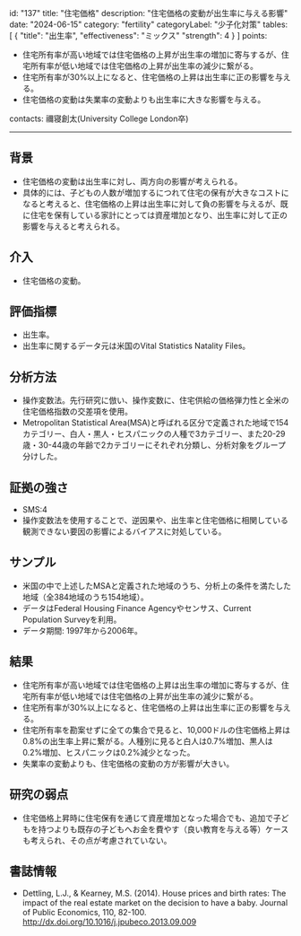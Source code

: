 id: "137"
title: "住宅価格"
description: "住宅価格の変動が出生率に与える影響"
date: "2024-06-15"
category: "fertility"
categoryLabel: "少子化対策"
tables: 
  [
    {
      "title": "出生率",
      "effectiveness": "ミックス"
      "strength": 4
    }
  ]
points: 
  - 住宅所有率が高い地域では住宅価格の上昇が出生率の増加に寄与するが、住宅所有率が低い地域では住宅価格の上昇が出生率の減少に繋がる。
  - 住宅所有率が30%以上になると、住宅価格の上昇は出生率に正の影響を与える。
  - 住宅価格の変動は失業率の変動よりも出生率に大きな影響を与える。

contacts: 禰寝創太(University College London卒) <!-- 所属先非公開希望のためこのように記載  -->

---

## 背景
- 住宅価格の変動は出生率に対し、両方向の影響が考えられる。
- 具体的には、子どもの人数が増加するにつれて住宅の保有が大きなコストになると考えると、住宅価格の上昇は出生率に対して負の影響を与えるが、既に住宅を保有している家計にとっては資産増加となり、出生率に対して正の影響を与えると考えられる。


## 介入
- 住宅価格の変動。

## 評価指標
- 出生率。
- 出生率に関するデータ元は米国のVital Statistics Natality Files。

## 分析方法
- 操作変数法。先行研究に倣い、操作変数に、住宅供給の価格弾力性と全米の住宅価格指数の交差項を使用。
- Metropolitan Statistical Area(MSA)と呼ばれる区分で定義された地域で154カテゴリー、白人・黒人・ヒスパニックの人種で3カテゴリー、また20-29歳・30-44歳の年齢で2カテゴリーにそれぞれ分類し、分析対象をグループ分けした。

## 証拠の強さ
- SMS:4
- 操作変数法を使用することで、逆因果や、出生率と住宅価格に相関している観測できない要因の影響によるバイアスに対処している。



## サンプル
- 米国の中で上述したMSAと定義された地域のうち、分析上の条件を満たした地域（全384地域のうち154地域）。
- データはFederal Housing Finance Agencyやセンサス、Current Population Surveyを利用。
- データ期間: 1997年から2006年。


## 結果
- 住宅所有率が高い地域では住宅価格の上昇は出生率の増加に寄与するが、住宅所有率が低い地域では住宅価格の上昇が出生率の減少に繋がる。
- 住宅所有率が30%以上になると、住宅価格の上昇は出生率に正の影響を与える。
- 住宅所有率を勘案せずに全ての集合で見ると、10,000ドルの住宅価格上昇は0.8%の出生率上昇に繋がる。人種別に見ると白人は0.7%増加、黒人は0.2%増加、ヒスパニックは0.2%減少となった。
- 失業率の変動よりも、住宅価格の変動の方が影響が大きい。

## 研究の弱点
- 住宅価格上昇時に住宅保有を通じて資産増加となった場合でも、追加で子どもを持つよりも既存の子どもへお金を費やす（良い教育を与える等）ケースも考えられ、その点が考慮されていない。


## 書誌情報
- Dettling, L.J., & Kearney, M.S. (2014). House prices and birth rates: The impact of the real estate market on the decision to have a baby. Journal of Public Economics, 110, 82-100.
http://dx.doi.org/10.1016/j.jpubeco.2013.09.009
